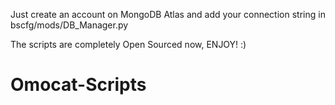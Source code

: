 Just create an account on MongoDB Atlas and add your connection string in bscfg/mods/DB_Manager.py

The scripts are completely Open Sourced now, ENJOY! :)
# Omocat-Scripts
